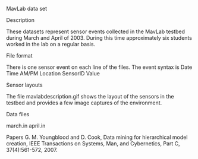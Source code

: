 MavLab data set

Description

These datasets represent sensor events collected in the MavLab testbed
during March and April of 2003.  During this time approximately six students
worked in the lab on a regular basis.

File format

There is one sensor event on each line of the files.  The event syntax is
Date Time AM/PM Location SensorID Value

Sensor layouts

The file mavlabdescription.gif shows the layout of the sensors in the testbed
and provides a few image captures of the environment.

Data files

march.in
april.in

Papers
G. M. Youngblood and D. Cook, Data mining for hierarchical
model creation, IEEE Transactions on Systems, Man, and
Cybernetics, Part C, 37(4):561-572, 2007.
